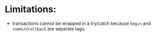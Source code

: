 # Limitations:

-   transactions cannot be wrapped in a try/catch because `begin` and `commit`/`rollback` are separate tags.
